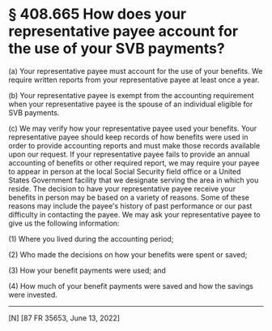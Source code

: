 # § 408.665   How does your representative payee account for the use of your SVB payments?

(a) Your representative payee must account for the use of your benefits. We require written reports from your representative payee at least once a year.


(b) Your representative payee is exempt from the accounting requirement when your representative payee is the spouse of an individual eligible for SVB payments.


(c) We may verify how your representative payee used your benefits. Your representative payee should keep records of how benefits were used in order to provide accounting reports and must make those records available upon our request. If your representative payee fails to provide an annual accounting of benefits or other required report, we may require your payee to appear in person at the local Social Security field office or a United States Government facility that we designate serving the area in which you reside. The decision to have your representative payee receive your benefits in person may be based on a variety of reasons. Some of these reasons may include the payee's history of past performance or our past difficulty in contacting the payee. We may ask your representative payee to give us the following information:


(1) Where you lived during the accounting period;


(2) Who made the decisions on how your benefits were spent or saved;


(3) How your benefit payments were used; and


(4) How much of your benefit payments were saved and how the savings were invested.



---

[N] [87 FR 35653, June 13, 2022]






